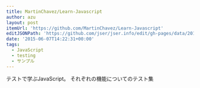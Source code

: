 ```yaml
---
title: MartinChavez/Learn-Javascript
author: azu
layout: post
itemUrl: 'https://github.com/MartinChavez/Learn-Javascript'
editJSONPath: 'https://github.com/jser/jser.info/edit/gh-pages/data/2015/06/index.json'
date: '2015-06-07T14:22:31+00:00'
tags:
  - JavaScript
  - testing
  - サンプル
---
```

テストで学ぶJavaScript。
それぞれの機能についてのテスト集
